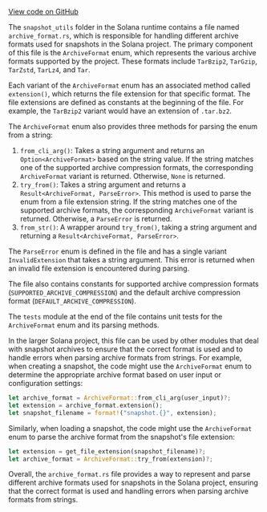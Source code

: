 
[View code on GitHub](https://github.com/solana-labs/solana/tree/master/na/runtime/src/snapshot_utils)

The `snapshot_utils` folder in the Solana runtime contains a file named `archive_format.rs`, which is responsible for handling different archive formats used for snapshots in the Solana project. The primary component of this file is the `ArchiveFormat` enum, which represents the various archive formats supported by the project. These formats include `TarBzip2`, `TarGzip`, `TarZstd`, `TarLz4`, and `Tar`.

Each variant of the `ArchiveFormat` enum has an associated method called `extension()`, which returns the file extension for that specific format. The file extensions are defined as constants at the beginning of the file. For example, the `TarBzip2` variant would have an extension of `.tar.bz2`.

The `ArchiveFormat` enum also provides three methods for parsing the enum from a string:

1. `from_cli_arg()`: Takes a string argument and returns an `Option<ArchiveFormat>` based on the string value. If the string matches one of the supported archive compression formats, the corresponding `ArchiveFormat` variant is returned. Otherwise, `None` is returned.
2. `try_from()`: Takes a string argument and returns a `Result<ArchiveFormat, ParseError>`. This method is used to parse the enum from a file extension string. If the string matches one of the supported archive formats, the corresponding `ArchiveFormat` variant is returned. Otherwise, a `ParseError` is returned.
3. `from_str()`: A wrapper around `try_from()`, taking a string argument and returning a `Result<ArchiveFormat, ParseError>`.

The `ParseError` enum is defined in the file and has a single variant `InvalidExtension` that takes a string argument. This error is returned when an invalid file extension is encountered during parsing.

The file also contains constants for supported archive compression formats (`SUPPORTED_ARCHIVE_COMPRESSION`) and the default archive compression format (`DEFAULT_ARCHIVE_COMPRESSION`).

The `tests` module at the end of the file contains unit tests for the `ArchiveFormat` enum and its parsing methods.

In the larger Solana project, this file can be used by other modules that deal with snapshot archives to ensure that the correct format is used and to handle errors when parsing archive formats from strings. For example, when creating a snapshot, the code might use the `ArchiveFormat` enum to determine the appropriate archive format based on user input or configuration settings:

```rust
let archive_format = ArchiveFormat::from_cli_arg(user_input)?;
let extension = archive_format.extension();
let snapshot_filename = format!("snapshot.{}", extension);
```

Similarly, when loading a snapshot, the code might use the `ArchiveFormat` enum to parse the archive format from the snapshot's file extension:

```rust
let extension = get_file_extension(snapshot_filename)?;
let archive_format = ArchiveFormat::try_from(extension)?;
```

Overall, the `archive_format.rs` file provides a way to represent and parse different archive formats used for snapshots in the Solana project, ensuring that the correct format is used and handling errors when parsing archive formats from strings.